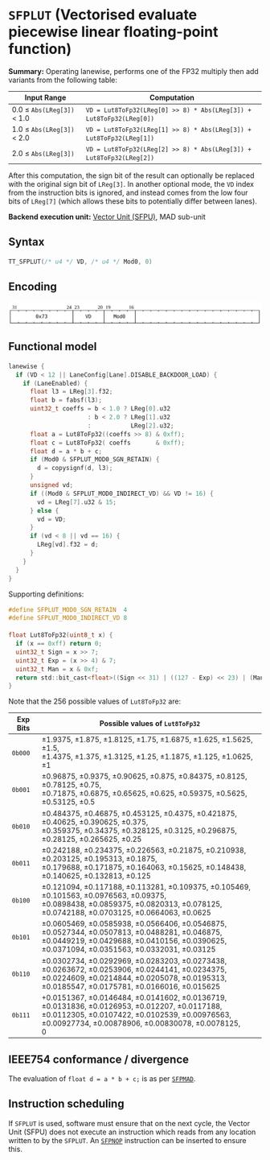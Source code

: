 # `SFPLUT` (Vectorised evaluate piecewise linear floating-point function)

**Summary:** Operating lanewise, performs one of the FP32 multiply then add variants from the following table:

|Input Range|Computation|
|---|---|
|0.0 ≤ `Abs(LReg[3])` < 1.0|`VD = Lut8ToFp32(LReg[0] >> 8) * Abs(LReg[3]) + Lut8ToFp32(LReg[0])`|
|1.0 ≤ `Abs(LReg[3])` < 2.0|`VD = Lut8ToFp32(LReg[1] >> 8) * Abs(LReg[3]) + Lut8ToFp32(LReg[1])`|
|2.0 ≤ `Abs(LReg[3])`      |`VD = Lut8ToFp32(LReg[2] >> 8) * Abs(LReg[3]) + Lut8ToFp32(LReg[2])`|

After this computation, the sign bit of the result can optionally be replaced with the original sign bit of `LReg[3]`. In another optional mode, the `VD` index from the instruction bits is ignored, and instead comes from the low four bits of `LReg[7]` (which allows these bits to potentially differ between lanes).

**Backend execution unit:** [Vector Unit (SFPU)](VectorUnit.md), MAD sub-unit

## Syntax

```c
TT_SFPLUT(/* u4 */ VD, /* u4 */ Mod0, 0)
```

## Encoding

![](../../../Diagrams/Out/Bits32_SFPLUT.svg)

## Functional model

```c
lanewise {
  if (VD < 12 || LaneConfig[Lane].DISABLE_BACKDOOR_LOAD) {
    if (LaneEnabled) {
      float l3 = LReg[3].f32;
      float b = fabsf(l3);
      uint32_t coeffs = b < 1.0 ? LReg[0].u32
                      : b < 2.0 ? LReg[1].u32
                      :           LReg[2].u32;
      float a = Lut8ToFp32((coeffs >> 8) & 0xff);
      float c = Lut8ToFp32( coeffs       & 0xff);
      float d = a * b + c;
      if (Mod0 & SFPLUT_MOD0_SGN_RETAIN) {
        d = copysignf(d, l3);
      }
      unsigned vd;
      if ((Mod0 & SFPLUT_MOD0_INDIRECT_VD) && VD != 16) {
        vd = LReg[7].u32 & 15;
      } else {
        vd = VD;
      }
      if (vd < 8 || vd == 16) {
        LReg[vd].f32 = d;
      }
    }
  }
}
```

Supporting definitions:
```c
#define SFPLUT_MOD0_SGN_RETAIN  4
#define SFPLUT_MOD0_INDIRECT_VD 8

float Lut8ToFp32(uint8_t x) {
  if (x == 0xff) return 0;
  uint32_t Sign = x >> 7;
  uint32_t Exp = (x >> 4) & 7;
  uint32_t Man = x & 0xf;
  return std::bit_cast<float>((Sign << 31) | ((127 - Exp) << 23) | (Man << 19));
}
```

Note that the 256 possible values of `Lut8ToFp32` are:

|Exp Bits|Possible values of `Lut8ToFp32`|
|---|---|
|`0b000`|±1.9375, ±1.875, ±1.8125, ±1.75, ±1.6875, ±1.625, ±1.5625, ±1.5,<br/>±1.4375, ±1.375, ±1.3125, ±1.25, ±1.1875, ±1.125, ±1.0625, ±1|
|`0b001`|±0.96875, ±0.9375, ±0.90625, ±0.875, ±0.84375, ±0.8125, ±0.78125, ±0.75,<br/>±0.71875, ±0.6875, ±0.65625, ±0.625, ±0.59375, ±0.5625, ±0.53125, ±0.5|
|`0b010`|±0.484375, ±0.46875, ±0.453125, ±0.4375, ±0.421875, ±0.40625, ±0.390625, ±0.375,<br/>±0.359375, ±0.34375, ±0.328125, ±0.3125, ±0.296875, ±0.28125, ±0.265625, ±0.25|
|`0b011`|±0.242188, ±0.234375, ±0.226563, ±0.21875, ±0.210938, ±0.203125, ±0.195313, ±0.1875,<br/>±0.179688, ±0.171875, ±0.164063, ±0.15625, ±0.148438, ±0.140625, ±0.132813, ±0.125|
|`0b100`|±0.121094, ±0.117188, ±0.113281, ±0.109375, ±0.105469, ±0.101563, ±0.0976563, ±0.09375,<br/>±0.0898438, ±0.0859375, ±0.0820313, ±0.078125, ±0.0742188, ±0.0703125, ±0.0664063, ±0.0625|
|`0b101`|±0.0605469, ±0.0585938, ±0.0566406, ±0.0546875, ±0.0527344, ±0.0507813, ±0.0488281, ±0.046875,<br/>±0.0449219, ±0.0429688, ±0.0410156, ±0.0390625, ±0.0371094, ±0.0351563, ±0.0332031, ±0.03125|
|`0b110`|±0.0302734, ±0.0292969, ±0.0283203, ±0.0273438, ±0.0263672, ±0.0253906, ±0.0244141, ±0.0234375,<br/>±0.0224609, ±0.0214844, ±0.0205078, ±0.0195313, ±0.0185547, ±0.0175781, ±0.0166016, ±0.015625|
|`0b111`|+0.0151367, ±0.0146484, ±0.0141602, ±0.0136719, ±0.0131836, ±0.0126953, ±0.012207, ±0.0117188,<br/>±0.0112305, ±0.0107422, ±0.0102539, ±0.00976563, ±0.00927734, ±0.00878906, ±0.00830078, ±0.0078125,<br/>0|

## IEEE754 conformance / divergence

The evaluation of `float d = a * b + c;` is as per [`SFPMAD`](SFPMAD.md#ieee754-conformance--divergence).

## Instruction scheduling

If `SFPLUT` is used, software must ensure that on the next cycle, the Vector Unit (SFPU) does not execute an instruction which reads from any location written to by the `SFPLUT`. An [`SFPNOP`](SFPNOP.md) instruction can be inserted to ensure this.
